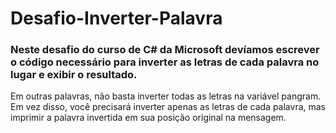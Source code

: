 # Desafio-Inverter-Palavra

### Neste desafio do curso de C# da Microsoft devíamos escrever o código necessário para inverter as letras de cada palavra no lugar e exibir o resultado.

Em outras palavras, não basta inverter todas as letras na variável pangram. Em vez disso, você precisará inverter apenas as letras de cada palavra, mas imprimir a palavra invertida em sua posição original na mensagem.
